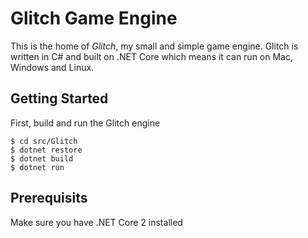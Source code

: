 # Glitch Game Engine


This is the home of _Glitch_, my small and simple game engine. Glitch is written in C# and built on .NET Core which means it can run on Mac, Windows and Linux.

## Getting Started

First, build and run the Glitch engine

```
$ cd src/Glitch
$ dotnet restore
$ dotnet build
$ dotnet run
```

## Prerequisits

Make sure you have .NET Core 2 installed